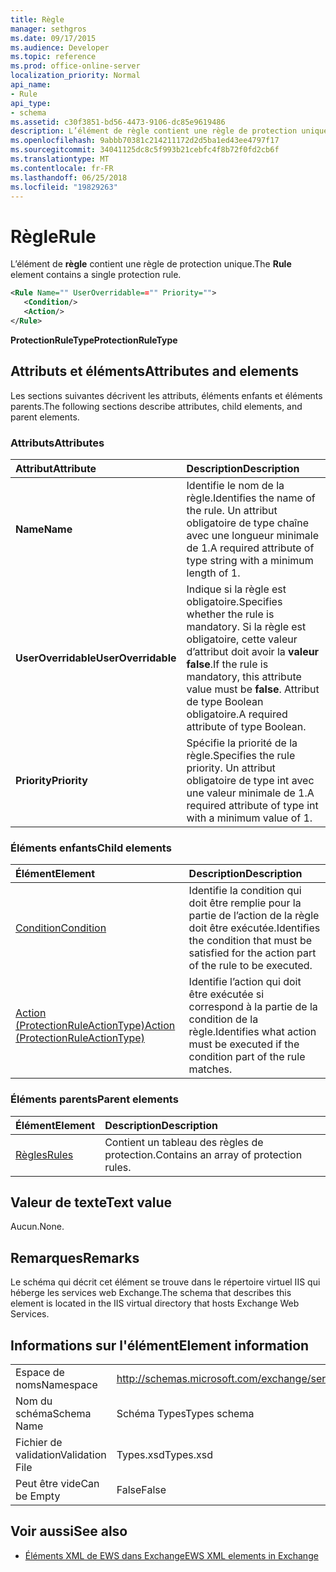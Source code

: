 ```yaml
---
title: Règle
manager: sethgros
ms.date: 09/17/2015
ms.audience: Developer
ms.topic: reference
ms.prod: office-online-server
localization_priority: Normal
api_name:
- Rule
api_type:
- schema
ms.assetid: c30f3851-bd56-4473-9106-dc85e9619486
description: L’élément de règle contient une règle de protection unique.
ms.openlocfilehash: 9abbb70381c214211172d2d5ba1ed43ee4797f17
ms.sourcegitcommit: 34041125dc8c5f993b21cebfc4f8b72f0fd2cb6f
ms.translationtype: MT
ms.contentlocale: fr-FR
ms.lasthandoff: 06/25/2018
ms.locfileid: "19829263"
---
```

# <a name="rule"></a><span data-ttu-id="bfabe-103">Règle</span><span class="sxs-lookup"><span data-stu-id="bfabe-103">Rule</span></span>

<span data-ttu-id="bfabe-104">L’élément de **règle** contient une règle de protection unique.</span><span class="sxs-lookup"><span data-stu-id="bfabe-104">The **Rule** element contains a single protection rule.</span></span> 
  
```XML
<Rule Name="" UserOverridable=="" Priority="">
   <Condition/>
   <Action/>
</Rule>
```

 <span data-ttu-id="bfabe-105">**ProtectionRuleType**</span><span class="sxs-lookup"><span data-stu-id="bfabe-105">**ProtectionRuleType**</span></span>
## <a name="attributes-and-elements"></a><span data-ttu-id="bfabe-106">Attributs et éléments</span><span class="sxs-lookup"><span data-stu-id="bfabe-106">Attributes and elements</span></span>

<span data-ttu-id="bfabe-107">Les sections suivantes décrivent les attributs, éléments enfants et éléments parents.</span><span class="sxs-lookup"><span data-stu-id="bfabe-107">The following sections describe attributes, child elements, and parent elements.</span></span>
  
### <a name="attributes"></a><span data-ttu-id="bfabe-108">Attributs</span><span class="sxs-lookup"><span data-stu-id="bfabe-108">Attributes</span></span>

|<span data-ttu-id="bfabe-109">**Attribut**</span><span class="sxs-lookup"><span data-stu-id="bfabe-109">**Attribute**</span></span>|<span data-ttu-id="bfabe-110">**Description**</span><span class="sxs-lookup"><span data-stu-id="bfabe-110">**Description**</span></span>|
|:-----|:-----|
|<span data-ttu-id="bfabe-111">**Name**</span><span class="sxs-lookup"><span data-stu-id="bfabe-111">**Name**</span></span> <br/> |<span data-ttu-id="bfabe-112">Identifie le nom de la règle.</span><span class="sxs-lookup"><span data-stu-id="bfabe-112">Identifies the name of the rule.</span></span> <span data-ttu-id="bfabe-113">Un attribut obligatoire de type chaîne avec une longueur minimale de 1.</span><span class="sxs-lookup"><span data-stu-id="bfabe-113">A required attribute of type string with a minimum length of 1.</span></span>  <br/> |
|<span data-ttu-id="bfabe-114">**UserOverridable**</span><span class="sxs-lookup"><span data-stu-id="bfabe-114">**UserOverridable**</span></span> <br/> |<span data-ttu-id="bfabe-115">Indique si la règle est obligatoire.</span><span class="sxs-lookup"><span data-stu-id="bfabe-115">Specifies whether the rule is mandatory.</span></span> <span data-ttu-id="bfabe-116">Si la règle est obligatoire, cette valeur d’attribut doit avoir la **valeur false**.</span><span class="sxs-lookup"><span data-stu-id="bfabe-116">If the rule is mandatory, this attribute value must be **false**.</span></span> <span data-ttu-id="bfabe-117">Attribut de type Boolean obligatoire.</span><span class="sxs-lookup"><span data-stu-id="bfabe-117">A required attribute of type Boolean.</span></span>  <br/> |
|<span data-ttu-id="bfabe-118">**Priority**</span><span class="sxs-lookup"><span data-stu-id="bfabe-118">**Priority**</span></span> <br/> |<span data-ttu-id="bfabe-119">Spécifie la priorité de la règle.</span><span class="sxs-lookup"><span data-stu-id="bfabe-119">Specifies the rule priority.</span></span> <span data-ttu-id="bfabe-120">Un attribut obligatoire de type int avec une valeur minimale de 1.</span><span class="sxs-lookup"><span data-stu-id="bfabe-120">A required attribute of type int with a minimum value of 1.</span></span>  <br/> |
   
### <a name="child-elements"></a><span data-ttu-id="bfabe-121">Éléments enfants</span><span class="sxs-lookup"><span data-stu-id="bfabe-121">Child elements</span></span>

|<span data-ttu-id="bfabe-122">**Élément**</span><span class="sxs-lookup"><span data-stu-id="bfabe-122">**Element**</span></span>|<span data-ttu-id="bfabe-123">**Description**</span><span class="sxs-lookup"><span data-stu-id="bfabe-123">**Description**</span></span>|
|:-----|:-----|
|[<span data-ttu-id="bfabe-124">Condition</span><span class="sxs-lookup"><span data-stu-id="bfabe-124">Condition</span></span>](condition.md) <br/> |<span data-ttu-id="bfabe-125">Identifie la condition qui doit être remplie pour la partie de l’action de la règle doit être exécutée.</span><span class="sxs-lookup"><span data-stu-id="bfabe-125">Identifies the condition that must be satisfied for the action part of the rule to be executed.</span></span>  <br/> |
|[<span data-ttu-id="bfabe-126">Action (ProtectionRuleActionType)</span><span class="sxs-lookup"><span data-stu-id="bfabe-126">Action (ProtectionRuleActionType)</span></span>](action-protectionruleactiontype.md) <br/> |<span data-ttu-id="bfabe-127">Identifie l’action qui doit être exécutée si correspond à la partie de la condition de la règle.</span><span class="sxs-lookup"><span data-stu-id="bfabe-127">Identifies what action must be executed if the condition part of the rule matches.</span></span>  <br/> |
   
### <a name="parent-elements"></a><span data-ttu-id="bfabe-128">Éléments parents</span><span class="sxs-lookup"><span data-stu-id="bfabe-128">Parent elements</span></span>

|<span data-ttu-id="bfabe-129">**Élément**</span><span class="sxs-lookup"><span data-stu-id="bfabe-129">**Element**</span></span>|<span data-ttu-id="bfabe-130">**Description**</span><span class="sxs-lookup"><span data-stu-id="bfabe-130">**Description**</span></span>|
|:-----|:-----|
|[<span data-ttu-id="bfabe-131">Règles</span><span class="sxs-lookup"><span data-stu-id="bfabe-131">Rules </span></span>](rules-ex15websvcsotherref.md) <br/> |<span data-ttu-id="bfabe-132">Contient un tableau des règles de protection.</span><span class="sxs-lookup"><span data-stu-id="bfabe-132">Contains an array of protection rules.</span></span>  <br/> |
   
## <a name="text-value"></a><span data-ttu-id="bfabe-133">Valeur de texte</span><span class="sxs-lookup"><span data-stu-id="bfabe-133">Text value</span></span>

<span data-ttu-id="bfabe-134">Aucun.</span><span class="sxs-lookup"><span data-stu-id="bfabe-134">None.</span></span>
  
## <a name="remarks"></a><span data-ttu-id="bfabe-135">Remarques</span><span class="sxs-lookup"><span data-stu-id="bfabe-135">Remarks</span></span>

<span data-ttu-id="bfabe-136">Le schéma qui décrit cet élément se trouve dans le répertoire virtuel IIS qui héberge les services web Exchange.</span><span class="sxs-lookup"><span data-stu-id="bfabe-136">The schema that describes this element is located in the IIS virtual directory that hosts Exchange Web Services.</span></span>
  
## <a name="element-information"></a><span data-ttu-id="bfabe-137">Informations sur l'élément</span><span class="sxs-lookup"><span data-stu-id="bfabe-137">Element information</span></span>

|||
|:-----|:-----|
|<span data-ttu-id="bfabe-138">Espace de noms</span><span class="sxs-lookup"><span data-stu-id="bfabe-138">Namespace</span></span>  <br/> |http://schemas.microsoft.com/exchange/services/2006/types  <br/> |
|<span data-ttu-id="bfabe-139">Nom du schéma</span><span class="sxs-lookup"><span data-stu-id="bfabe-139">Schema Name</span></span>  <br/> |<span data-ttu-id="bfabe-140">Schéma Types</span><span class="sxs-lookup"><span data-stu-id="bfabe-140">Types schema</span></span>  <br/> |
|<span data-ttu-id="bfabe-141">Fichier de validation</span><span class="sxs-lookup"><span data-stu-id="bfabe-141">Validation File</span></span>  <br/> |<span data-ttu-id="bfabe-142">Types.xsd</span><span class="sxs-lookup"><span data-stu-id="bfabe-142">Types.xsd</span></span>  <br/> |
|<span data-ttu-id="bfabe-143">Peut être vide</span><span class="sxs-lookup"><span data-stu-id="bfabe-143">Can be Empty</span></span>  <br/> |<span data-ttu-id="bfabe-144">False</span><span class="sxs-lookup"><span data-stu-id="bfabe-144">False</span></span>  <br/> |
   
## <a name="see-also"></a><span data-ttu-id="bfabe-145">Voir aussi</span><span class="sxs-lookup"><span data-stu-id="bfabe-145">See also</span></span>



- [<span data-ttu-id="bfabe-146">Éléments XML de EWS dans Exchange</span><span class="sxs-lookup"><span data-stu-id="bfabe-146">EWS XML elements in Exchange</span></span>](ews-xml-elements-in-exchange.md)

